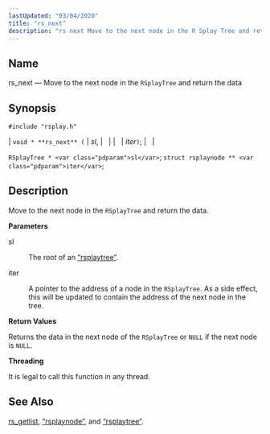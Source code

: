 ```yaml
---
lastUpdated: "03/04/2020"
title: "rs_next"
description: "rs next Move to the next node in the R Splay Tree and return the data void rs next sl iter R Splay Tree sl struct rsplaynode iter Move to the next node in the R Splay Tree and return the data sl The root of an Section 68 69..."
---
```


<a name="apis.rs_next"></a> 
## Name

rs_next — Move to the next node in the `RSplayTree` and return the data

## Synopsis

`#include "rsplay.h"`

| `void * **rs_next** (` | <var class="pdparam">sl</var>, |   |
|   | <var class="pdparam">iter</var>`)`; |   |

`RSplayTree * <var class="pdparam">sl</var>`;
`struct rsplaynode ** <var class="pdparam">iter</var>`;<a name="idp64233600"></a> 
## Description

Move to the next node in the `RSplayTree` and return the data.

**<a name="idp64235264"></a> Parameters**

<dl class="variablelist">

<dt>sl</dt>

<dd>

The root of an [“rsplaytree”](/momentum/3/3-api/structs-rsplaytree).

</dd>

<dt>iter</dt>

<dd>

A pointer to the address of a node in the `RSplayTree`. As a side effect, this will be updated to contain the address of the next node in the tree.

</dd>

</dl>

**<a name="idp64240944"></a> Return Values**

Returns the data in the next node of the `RSplayTree` or `NULL` if the next node is `NULL`.

**<a name="idp64243232"></a> Threading**

It is legal to call this function in any thread.

<a name="idp64244336"></a> 
## See Also

[rs_getlist](/momentum/3/3-api/apis-rs-getlist), [“rsplaynode”](/momentum/3/3-api/structs-rsplaynode), and [“rsplaytree”](/momentum/3/3-api/structs-rsplaytree).